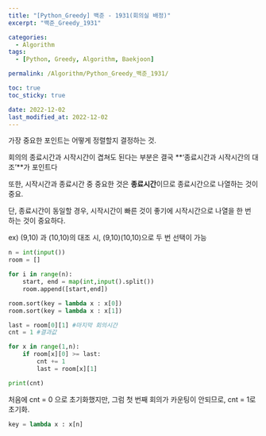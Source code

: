 ```yaml
---
title: "[Python_Greedy] 백준 - 1931(회의실 배정)"
excerpt: "백준_Greedy_1931"

categories:
  - Algorithm
tags:
  - [Python, Greedy, Algorithm, Baekjoon]

permalink: /Algorithm/Python_Greedy_백준_1931/

toc: true
toc_sticky: true

date: 2022-12-02
last_modified_at: 2022-12-02
---
```

가장 중요한 포인트는 어떻게 정렬할지 결정하는 것.

회의의 종료시간과 시작시간이 겹쳐도 된다는 부분은 결국 **‘종료시간과 시작시간의 대조’**가 포인트다

또한, 시작시간과 종료시간 중 중요한 것은 **종료시간**이므로 종료시간으로 나열하는 것이 중요.

단, 종료시간이 동일할 경우, 시작시간이 빠른 것이 좋기에 시작시간으로 나열을 한 번 하는 것이 중요하다.

ex) (9,10) 과 (10,10)의 대조 시, (9,10)(10,10)으로 두 번 선택이 가능

```python
n = int(input())
room = []

for i in range(n):
    start, end = map(int,input().split())
    room.append([start,end])

room.sort(key = lambda x : x[0])
room.sort(key = lambda x : x[1])

last = room[0][1] #마지막 회의시간 
cnt = 1 #결과값

for x in range(1,n):
    if room[x][0] >= last:
        cnt += 1
        last = room[x][1]

print(cnt)
```

처음에 cnt = 0 으로 초기화했지만, 그럼 첫 번째 회의가 카운팅이 안되므로, cnt = 1로 초기화.

```python
key = lambda x : x[n]
```